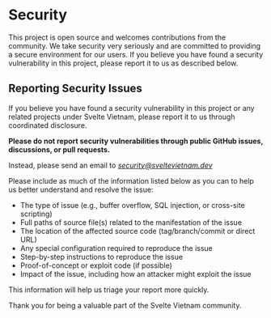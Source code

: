 # Security

This project is open source and welcomes contributions from the community. We take security very seriously and are committed to providing a secure environment for our users. If you believe you have found a security vulnerability in this project, please report it to us as described below.

## Reporting Security Issues

If you believe you have found a security vulnerability in this project or any related projects under Svelte Vietnam, please report it to us through coordinated disclosure.

**Please do not report security vulnerabilities through public GitHub issues, discussions, or pull requests.**

Instead, please send an email to *security@sveltevietnam.dev*

Please include as much of the information listed below as you can to help us better understand and resolve the issue:

- The type of issue (e.g., buffer overflow, SQL injection, or cross-site scripting)
- Full paths of source file(s) related to the manifestation of the issue
- The location of the affected source code (tag/branch/commit or direct URL)
- Any special configuration required to reproduce the issue
- Step-by-step instructions to reproduce the issue
- Proof-of-concept or exploit code (if possible)
- Impact of the issue, including how an attacker might exploit the issue

This information will help us triage your report more quickly.

Thank you for being a valuable part of the Svelte Vietnam community.
